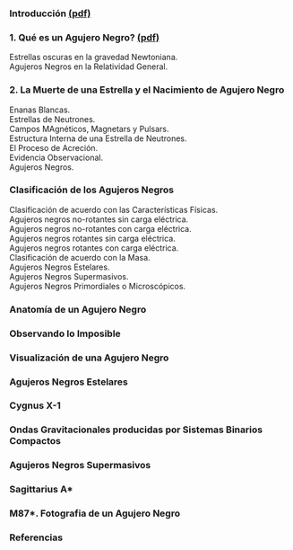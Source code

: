 ### Introducción [ (pdf) ](https://github.com/ashcat2005/Agujeros-Negros/raw/master/Introduccion.pdf)

### 1. Qué es un Agujero Negro?  [ (pdf) ](https://github.com/ashcat2005/Agujeros-Negros/raw/master/Capitulo_1.pdf)
Estrellas oscuras en la gravedad Newtoniana.<br>
Agujeros Negros en la Relatividad General.

### 2. La Muerte de una Estrella y el Nacimiento de Agujero Negro
Enanas Blancas.\
Estrellas de Neutrones.<br>
Campos MAgnéticos, Magnetars y Pulsars.\
Estructura Interna de una Estrella de Neutrones.\
El Proceso de Acreción.\
Evidencia Observacional.\
Agujeros Negros.

### Clasificación de los Agujeros Negros
Clasificación de acuerdo con las Características Físicas.\
Agujeros negros no-rotantes sin carga eléctrica.\
Agujeros negros no-rotantes con carga eléctrica.\
Agujeros negros rotantes sin carga eléctrica.\
Agujeros negros rotantes con carga eléctrica.\
Clasificación de acuerdo con la Masa.\
Agujeros Negros Estelares.\
Agujeros Negros Supermasivos.\
Agujeros Negros Primordiales o Microscópicos.

### Anatomía de un Agujero Negro

### Observando lo Imposible

### Visualización de una Agujero Negro

### Agujeros Negros Estelares

### Cygnus X-1

### Ondas Gravitacionales producidas por Sistemas Binarios Compactos

### Agujeros Negros Supermasivos

### Sagittarius A*

### M87*. Fotografia de un Agujero Negro

### Referencias
